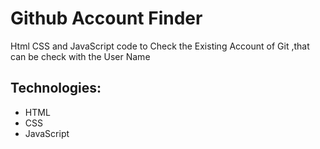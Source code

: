 # Github Account Finder
Html CSS and JavaScript code to Check the Existing Account of Git ,that can be check with the User Name
## Technologies:
- HTML
- CSS
- JavaScript


